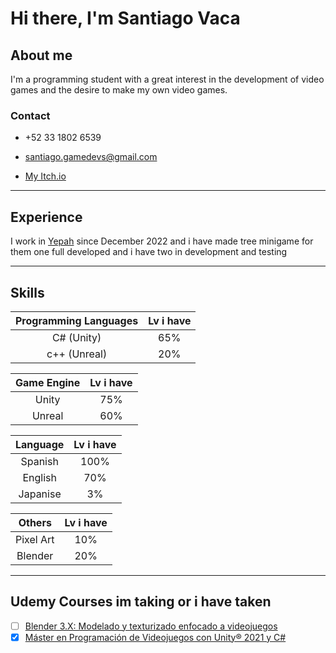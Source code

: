 # Hi there, I'm Santiago Vaca
  

## About me
I'm a programming student with a great interest in the development of video games and the desire to make my own video games.

### Contact 

- +52 33 1802 6539
- santiago.gamedevs@gmail.com

- [My Itch.io](https://vaca-games.itch.io)
---

## Experience 
I work in [Yepah](https://yepah.com) since December 2022 and i have made tree minigame for them one full developed and i have two in development and testing

---

## Skills

| Programming Languages | Lv i have |
| :----: | :----: |
| C# (Unity)   | 65% |
| c++ (Unreal)  | 20% |


| Game Engine | Lv i have |
| :----: | :----: |
| Unity  | 75% |
| Unreal  | 60% |

| Language | Lv i have |
| :----: | :----: |
| Spanish  | 100% |
| English | 70% |
| Japanise | 3% |

| Others | Lv i have |
| :----: | :----: |
| Pixel Art  | 10% |
| Blender  | 20% |

---

## Udemy Courses im taking or i have taken

- [ ] [Blender 3.X: Modelado y texturizado enfocado a videojuegos](https://www.udemy.com/share/101qsU3@BEsi7S18rl7tWSjq4jPVju3Emtvv_bsoPm_MkOMLi6zu6jIpS2Wz42I22idJzqQBuQ==/)
- [x] [Máster en Programación de Videojuegos con Unity® 2021 y C#](https://www.udemy.com/share/1013eQ3@uYJnye74z7rZ8H0SR_yLvB2V55MXcsmVxaJarZrCu3YyZ5oUy08iXgBhwy--pVZCUg==/)
